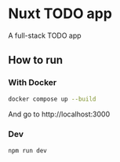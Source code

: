 # Nuxt TODO app

A full-stack TODO app

## How to run

### With Docker

```bash
docker compose up --build
```

And go to http://localhost:3000

### Dev

```bash
npm run dev
```
